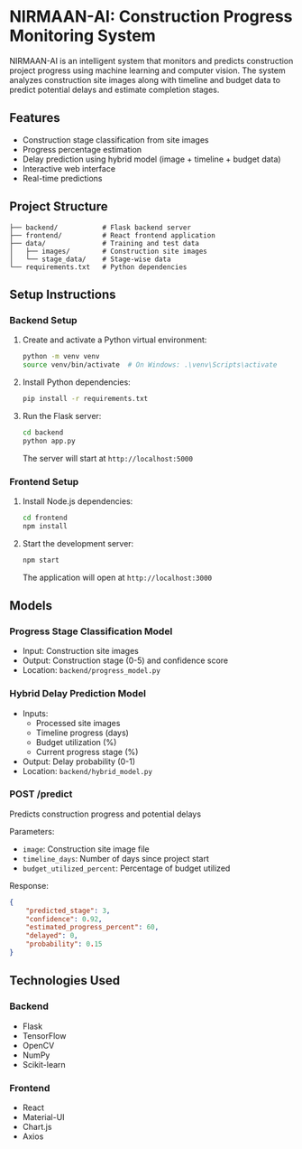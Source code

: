 # NIRMAAN-AI: Construction Progress Monitoring System

NIRMAAN-AI is an intelligent system that monitors and predicts construction project progress using machine learning and computer vision. The system analyzes construction site images along with timeline and budget data to predict potential delays and estimate completion stages.

## Features

- Construction stage classification from site images
- Progress percentage estimation
- Delay prediction using hybrid model (image + timeline + budget data)
- Interactive web interface
- Real-time predictions

## Project Structure

```
├── backend/           # Flask backend server
├── frontend/          # React frontend application
├── data/              # Training and test data
│   ├── images/        # Construction site images
│   └── stage_data/    # Stage-wise data
└── requirements.txt   # Python dependencies
```

## Setup Instructions

### Backend Setup

1. Create and activate a Python virtual environment:
   ```bash
   python -m venv venv
   source venv/bin/activate  # On Windows: .\venv\Scripts\activate
   ```

2. Install Python dependencies:
   ```bash
   pip install -r requirements.txt
   ```

3. Run the Flask server:
   ```bash
   cd backend
   python app.py
   ```
   The server will start at `http://localhost:5000`

### Frontend Setup

1. Install Node.js dependencies:
   ```bash
   cd frontend
   npm install
   ```

2. Start the development server:
   ```bash
   npm start
   ```
   The application will open at `http://localhost:3000`

## Models

### Progress Stage Classification Model
- Input: Construction site images
- Output: Construction stage (0-5) and confidence score
- Location: `backend/progress_model.py`

### Hybrid Delay Prediction Model
- Inputs:
  - Processed site images
  - Timeline progress (days)
  - Budget utilization (%)
  - Current progress stage (%)
- Output: Delay probability (0-1)
- Location: `backend/hybrid_model.py`

### POST /predict
Predicts construction progress and potential delays

Parameters:
- `image`: Construction site image file
- `timeline_days`: Number of days since project start
- `budget_utilized_percent`: Percentage of budget utilized

Response:
```json
{
    "predicted_stage": 3,
    "confidence": 0.92,
    "estimated_progress_percent": 60,
    "delayed": 0,
    "probability": 0.15
}
```

## Technologies Used

### Backend
- Flask
- TensorFlow
- OpenCV
- NumPy
- Scikit-learn

### Frontend
- React
- Material-UI
- Chart.js
- Axios

